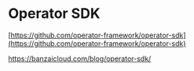 # Operator SDK 

[https://github.com/operator-framework/operator-sdk](https://github.com/operator-framework/operator-sdk)

https://banzaicloud.com/blog/operator-sdk/
